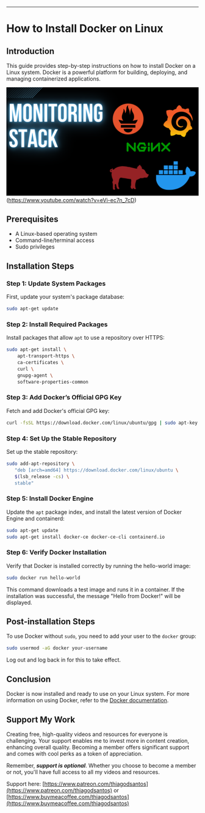 ---
# How to Install Docker on Linux

## Introduction
This guide provides step-by-step instructions on how to install Docker on a Linux system. Docker is a powerful platform for building, deploying, and managing containerized applications. 

![Watch the Video](https://github.com/thiagousa/youtube/blob/main/monitoring/docker/screenshot/monitoring.png)(https://www.youtube.com/watch?v=eVi-ec7n_7cD)


## Prerequisites
- A Linux-based operating system
- Command-line/terminal access
- Sudo privileges

## Installation Steps

### Step 1: Update System Packages
First, update your system's package database:

```bash
sudo apt-get update
```

### Step 2: Install Required Packages
Install packages that allow `apt` to use a repository over HTTPS:

```bash
sudo apt-get install \
    apt-transport-https \
    ca-certificates \
    curl \
    gnupg-agent \
    software-properties-common
```

### Step 3: Add Docker’s Official GPG Key
Fetch and add Docker's official GPG key:

```bash
curl -fsSL https://download.docker.com/linux/ubuntu/gpg | sudo apt-key add -
```

### Step 4: Set Up the Stable Repository
Set up the stable repository:

```bash
sudo add-apt-repository \
   "deb [arch=amd64] https://download.docker.com/linux/ubuntu \
   $(lsb_release -cs) \
   stable"
```

### Step 5: Install Docker Engine
Update the `apt` package index, and install the latest version of Docker Engine and containerd:

```bash
sudo apt-get update
sudo apt-get install docker-ce docker-ce-cli containerd.io
```

### Step 6: Verify Docker Installation
Verify that Docker is installed correctly by running the hello-world image:

```bash
sudo docker run hello-world
```

This command downloads a test image and runs it in a container. If the installation was successful, the message "Hello from Docker!" will be displayed.

## Post-installation Steps
To use Docker without `sudo`, you need to add your user to the `docker` group:

```bash
sudo usermod -aG docker your-username
```
Log out and log back in for this to take effect.

## Conclusion
Docker is now installed and ready to use on your Linux system. For more information on using Docker, refer to the [Docker documentation](https://docs.docker.com/).

## Support My Work

Creating free, high-quality videos and resources for everyone is challenging. Your support enables me to invest more in content creation, enhancing overall quality. Becoming a member offers significant support and comes with cool perks as a token of appreciation.

Remember, ***support is optional***. Whether you choose to become a member or not, you'll have full access to all my videos and resources.

Support here: [https://www.patreon.com/thiagodsantos](https://www.patreon.com/thiagodsantos) or [https://www.buymeacoffee.com/thiagodsantos](https://www.buymeacoffee.com/thiagodsantos)